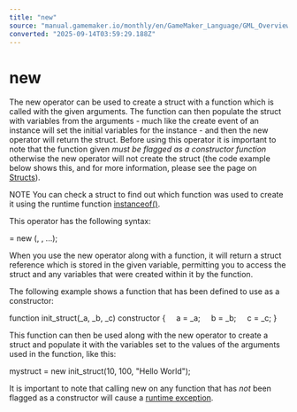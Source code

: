```yaml
---
title: "new"
source: "manual.gamemaker.io/monthly/en/GameMaker_Language/GML_Overview/Language_Features/new.htm"
converted: "2025-09-14T03:59:29.188Z"
---
```


# new

The new operator can be used to create a struct with a function which is called with the given arguments. The function can then populate the struct with variables from the arguments - much like the create event of an instance will set the initial variables for the instance - and then the new operator will return the struct. Before using this operator it is important to note that the function given _must be flagged as a constructor function_ otherwise the new operator will not create the struct (the code example below shows this, and for more information, please see the page on [Structs](../Structs.md)).

NOTE You can check a struct to find out which function was used to create it using the runtime function [instanceof()](../../GML_Reference/Variable_Functions/instanceof.md).

This operator has the following syntax:

<variable> = new <function> (<argument>, <argument>, ...);

When you use the new operator along with a function, it will return a struct reference which is stored in the given variable, permitting you to access the struct and any variables that were created within it by the function.

The following example shows a function that has been defined to use as a constructor:

function init\_struct(\_a, \_b, \_c) constructor
{
    a = \_a;
    b = \_b;
    c = \_c;
}

This function can then be used along with the new operator to create a struct and populate it with the variables set to the values of the arguments used in the function, like this:

mystruct = new init\_struct(10, 100, "Hello World");

It is important to note that calling new on any function that has _not_ been flagged as a constructor will cause a [runtime exception](../../../Additional_Information/Errors/Runner_Errors.md).